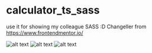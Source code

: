 # calculator_ts_sass
use it for showing my colleague SASS :D
Changeller from  https://www.frontendmentor.io/

![alt text](https://res.cloudinary.com/javier1/image/upload/v1628991416/screenshot/Screenshot_6_ly09t5.jpg)
![alt text](https://res.cloudinary.com/javier1/image/upload/v1628991416/screenshot/Screenshot_7_ytngto.jpg)
![alt text](https://res.cloudinary.com/javier1/image/upload/v1628991416/screenshot/Screenshot_8_iitbay.jpg)
